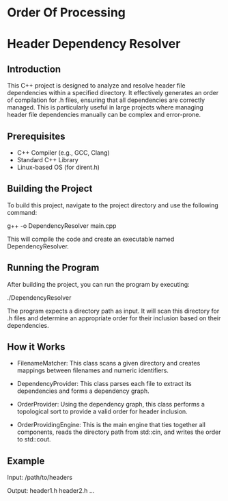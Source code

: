 # Order Of Processing

# Header Dependency Resolver

## Introduction

This C++ project is designed to analyze and resolve header file dependencies within a specified directory. It effectively generates an order of compilation for .h files, ensuring that all dependencies are correctly managed. This is particularly useful in large projects where managing header file dependencies manually can be complex and error-prone.

## Prerequisites

- C++ Compiler (e.g., GCC, Clang)
- Standard C++ Library
- Linux-based OS (for dirent.h)

## Building the Project

To build this project, navigate to the project directory and use the following command:

g++ -o DependencyResolver main.cpp


This will compile the code and create an executable named DependencyResolver.

## Running the Program

After building the project, you can run the program by executing:

./DependencyResolver


The program expects a directory path as input. It will scan this directory for .h files and determine an appropriate order for their inclusion based on their dependencies.

## How it Works

- FilenameMatcher: This class scans a given directory and creates mappings between filenames and numeric identifiers.

- DependencyProvider: This class parses each file to extract its dependencies and forms a dependency graph.

- OrderProvider: Using the dependency graph, this class performs a topological sort to provide a valid order for header inclusion.

- OrderProvidingEngine: This is the main engine that ties together all components, reads the directory path from std::cin, and writes the order to std::cout.

## Example

Input:
/path/to/headers


Output:
header1.h
header2.h
...
